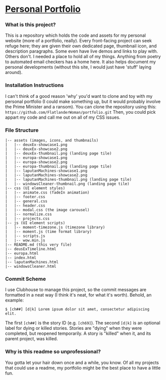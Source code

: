 # [Personal Portfolio](http://bassi.li) 

### What is this project?
This is a repository which holds the code and assets for my personal website (more of a portfolio, really). 
Every front-facing project can seek refuge here; they are given their own dedicated page, thumbnail icon, 
and description paragraphs. Some even have live demos and links to play with. Others don't. I needed a place to hold all of my things. Anything from poetry to automated email checkers has a home here. 
It also helps document my personal developments (without this site, I would just have 'stuff' laying around).

### Installation Instructions
I can't think of a good reason 'why' you'd want to clone and toy with my personal portfolio 
(I could make something up, but it would probably involve the Prime Minister and a ransom). You can clone the 
repository using this: `https://github.com/FlatlanderWoman/portfolio.git` Then, you could pick appart my code and 
call me out on all of my CSS issues.

### File Structure
```
|-- assets (images, icons, and thumbnails)
|   |-- deuxEx-showcase1.png
|   |-- deuxEx-showcase2.png
|   |-- deuxEx-thumbnail.png (landing page tile)
|   |-- europa-showcase1.png
|   |-- europa-showcase2.png
|   |-- europa-thumbnail.png (landing page tile)
|   |-- laputanMachines-showcase1.png
|   |-- laputanMachines-showcase2.png
|   |-- laputanMachines-thumbnail.png (landing page tile)
|   |-- windowsCleaner-thumbnail.png (landing page tile)
|-- css (UI element styles)
|   |-- animate.css (fadeIn animation)
|   |-- footer.css
|   |-- general.css
|   |-- header.css
|   |-- modal.css (the image carousel)
|   |-- normalize.css 
|   |-- projects.css
|-- js (UI element scripts)
|   |-- moment-timezone.js (timezone library)
|   |-- moment.js (time format library)
|   |-- scripts.js
|   |-- wow.min.js
|-- README.md (this very file)
|-- deusExTimeline.html
|-- europa.html
|-- index.html
|-- laputanMachines.html
|-- windowsCleaner.html
```

### Commit Scheme
I use Clubhouse to manage this project, so the commit messages are formatted in a neat way (I think it's neat, for what it's worth). Behold, an example:
```
$ [ch##] [d|k] Lorem ipsum dolor sit amet, consectetur adipiscing elit.
```
The first `[ch##]` is the story ID (e.g. `[ch69]`). The second `[d|k]` is an optional label for dying or killed stories. Stories are "dying" when they were completed, but reopened temporarily. A story is "killed" when it, and its parent project, was killed.

### Why is this readme so unprofessional?
You gotta let your hair down once and a while, you know. Of all my projects that could use a readme, my portfolio 
might be the best place to have a little fun.
